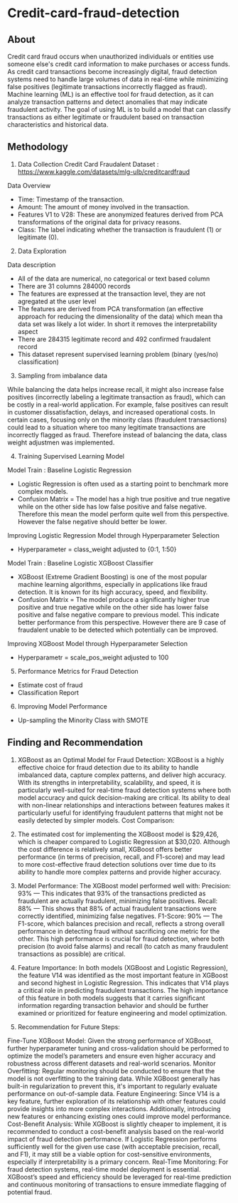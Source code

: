 # Credit-card-fraud-detection

## About
Credit card fraud occurs when unauthorized individuals or entities use someone else's credit card information to make purchases or access funds. As credit card transactions become increasingly digital, fraud detection systems need to handle large volumes of data in real-time while minimizing false positives (legitimate transactions incorrectly flagged as fraud). Machine learning (ML) is an effective tool for fraud detection, as it can analyze transaction patterns and detect anomalies that may indicate fraudulent activity. The goal of using ML is to build a model that can classify transactions as either legitimate or fraudulent based on transaction characteristics and historical data.

## Methodology
1. Data Collection
Credit Card Fraudalent Dataset : https://www.kaggle.com/datasets/mlg-ulb/creditcardfraud

Data Overview 
- Time: Timestamp of the transaction.
- Amount: The amount of money involved in the transaction.
- Features V1 to V28: These are anonymized features derived from PCA transformations of the original data for privacy reasons.
- Class: The label indicating whether the transaction is fraudulent (1) or legitimate (0).

2. Data Exploration

Data description
- All of the data are numerical, no categorical or text based column
- There are 31 columns 284000 records
- The features are expressed at the transaction level, they are not agregated at the user level
- The features are derived from PCA transformation (an effective approach for reducing the dimensionality of the data) which mean tha data set was likely a lot wider. In short it removes the interpretability aspect
- There are 284315 legitimate record and 492 confirmed fraudalent record
- This dataset represent supervised learning problem (binary (yes/no) classification)

3. Sampling from imbalance data
   
While balancing the data helps increase recall, it might also increase false positives (incorrectly labeling a legitimate transaction as fraud), which can be costly in a real-world application. For example, false positives can result in customer dissatisfaction, delays, and increased operational costs. In certain cases, focusing only on the minority class (fraudulent transactions) could lead to a situation where too many legitimate transactions are incorrectly flagged as fraud. Therefore instead of balancing the data, class weight adjustmen was implemented. 

4. Training Supervised Learning Model
   
Model Train : Baseline Logistic Regression 
 - Logistic Regression is often used as a starting point to benchmark more complex models.
 - Confusion Matrix = The model has a high true positive and true negative while on the other side has low false positive and false negative. Therefore this mean the model perform quite well from this perspective. However the false negative should better be lower. 

Improving Logistic Regression Model through Hyperparameter Selection
- Hyperparameter = class_weight adjusted to {0:1, 1:50}

Model Train : Baseline Logistic XGBoost Classifier
- XGBoost (Extreme Gradient Boosting) is one of the most popular machine learning algorithms, especially in applications like fraud detection. It is known for its high accuracy, speed, and flexibility.
- Confusion Matrix = The model produce a significantly higher true positive and true negative while on the other side has lower false positive and false negative compare to previous model. This indicate better performance from this perspective. However there are 9 case of fraudalent unable to be detected which potentially can be improved.

Improving XGBoost Model through Hyperparameter Selection
- Hyperparametr = scale_pos_weight adjusted to 100

5. Performance Metrics for Fraud Detection
 - Estimate cost of fraud
 - Classification Report

6. Improving Model Performance 
- Up-sampling the Minority Class with SMOTE

## Finding and Recommendation
1. XGBoost as an Optimal Model for Fraud Detection:
XGBoost is a highly effective choice for fraud detection due to its ability to handle imbalanced data, capture complex patterns, and deliver high accuracy. With its strengths in interpretability, scalability, and speed, it is particularly well-suited for real-time fraud detection systems where both model accuracy and quick decision-making are critical. Its ability to deal with non-linear relationships and interactions between features makes it particularly useful for identifying fraudulent patterns that might not be easily detected by simpler models.
Cost Comparison:

2. The estimated cost for implementing the XGBoost model is $29,426, which is cheaper compared to Logistic Regression at $30,020. Although the cost difference is relatively small, XGBoost offers better performance (in terms of precision, recall, and F1-score) and may lead to more cost-effective fraud detection solutions over time due to its ability to handle more complex patterns and provide higher accuracy.

3. Model Performance:
The XGBoost model performed well with:
Precision: 93% — This indicates that 93% of the transactions predicted as fraudulent are actually fraudulent, minimizing false positives.
Recall: 88% — This shows that 88% of actual fraudulent transactions were correctly identified, minimizing false negatives.
F1-Score: 90% — The F1-score, which balances precision and recall, reflects a strong overall performance in detecting fraud without sacrificing one metric for the other.
This high performance is crucial for fraud detection, where both precision (to avoid false alarms) and recall (to catch as many fraudulent transactions as possible) are critical.

4. Feature Importance:
In both models (XGBoost and Logistic Regression), the feature V14 was identified as the most important feature in XGBoost and second highest in Logistic Regression. This indicates that V14 plays a critical role in predicting fraudulent transactions. The high importance of this feature in both models suggests that it carries significant information regarding transaction behavior and should be further examined or prioritized for feature engineering and model optimization.

5. Recommendation for Future Steps:
   
Fine-Tune XGBoost Model: Given the strong performance of XGBoost, further hyperparameter tuning and cross-validation should be performed to optimize the model’s parameters and ensure even higher accuracy and robustness across different datasets and real-world scenarios.
Monitor Overfitting: Regular monitoring should be conducted to ensure that the model is not overfitting to the training data. While XGBoost generally has built-in regularization to prevent this, it's important to regularly evaluate performance on out-of-sample data.
Feature Engineering: Since V14 is a key feature, further exploration of its relationship with other features could provide insights into more complex interactions. Additionally, introducing new features or enhancing existing ones could improve model performance.
Cost-Benefit Analysis: While XGBoost is slightly cheaper to implement, it is recommended to conduct a cost-benefit analysis based on the real-world impact of fraud detection performance. If Logistic Regression performs sufficiently well for the given use case (with acceptable precision, recall, and F1), it may still be a viable option for cost-sensitive environments, especially if interpretability is a primary concern.
Real-Time Monitoring: For fraud detection systems, real-time model deployment is essential. XGBoost’s speed and efficiency should be leveraged for real-time prediction and continuous monitoring of transactions to ensure immediate flagging of potential fraud.
